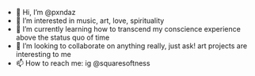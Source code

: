 - 👋 Hi, I’m @pxndaz
- 👀 I’m interested in music, art, love, spirituality 
- 🌱 I’m currently learning how to transcend my conscience experience above the status quo of time 
- 💞️ I’m looking to collaborate on anything really, just ask! art projects are interesting to me 
- 📫 How to reach me: ig @squaresoftness

<!---
pxndaz/pxndaz is a ✨ special ✨ repository because its `README.md` (this file) appears on your GitHub profile.
You can click the Preview link to take a look at your changes.
--->
